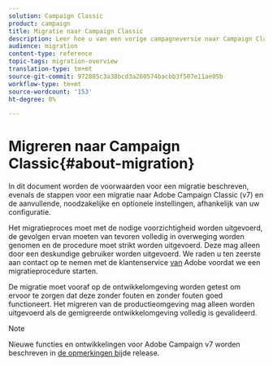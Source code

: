 ```yaml
---
solution: Campaign Classic
product: campaign
title: Migratie naar Campaign Classic
description: Leer hoe u van een vorige campagneversie naar Campaign Classic migreert
audience: migration
content-type: reference
topic-tags: migration-overview
translation-type: tm+mt
source-git-commit: 972885c3a38bcd3a260574bacbb3f507e11ae05b
workflow-type: tm+mt
source-wordcount: '153'
ht-degree: 0%

---
```



# Migreren naar Campaign Classic{#about-migration}

In dit document worden de voorwaarden voor een migratie beschreven, evenals de stappen voor een migratie naar Adobe Campaign Classic (v7) en de aanvullende, noodzakelijke en optionele instellingen, afhankelijk van uw configuratie.

Het migratieproces moet met de nodige voorzichtigheid worden uitgevoerd, de gevolgen ervan moeten van tevoren volledig in overweging worden genomen en de procedure moet strikt worden uitgevoerd. Deze mag alleen door een deskundige gebruiker worden uitgevoerd. We raden u ten zeerste aan contact op te nemen met de klantenservice [van](https://helpx.adobe.com/enterprise/admin-guide.html/enterprise/using/support-for-experience-cloud.ug.html) Adobe voordat we een migratieprocedure starten.

De migratie moet vooraf op de ontwikkelomgeving worden getest om ervoor te zorgen dat deze zonder fouten en zonder fouten goed functioneert. Het migreren van de productieomgeving mag alleen worden uitgevoerd als de gemigreerde ontwikkelomgeving volledig is gevalideerd.

>[!NOTE]
>
>Nieuwe functies en ontwikkelingen voor Adobe Campaign v7 worden beschreven in [de opmerkingen bij](../../rn/using/latest-release.md)de release.
